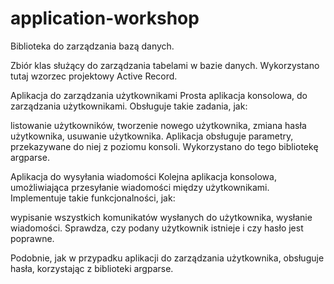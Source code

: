 # application-workshop

Biblioteka do zarządzania bazą danych.

Zbiór klas służący do zarządzania tabelami w bazie danych. Wykorzystano tutaj  wzorzec projektowy Active Record. 

Aplikacja do zarządzania użytkownikami
Prosta aplikacja konsolowa, do zarządzania użytkownikami. Obsługuje takie zadania, jak:

listowanie użytkowników,
tworzenie nowego użytkownika,
zmiana hasła użytkownika,
usuwanie użytkownika.
Aplikacja obsługuje parametry, przekazywane do niej z poziomu konsoli. Wykorzystano do tego bibliotekę argparse. 

Aplikacja do wysyłania wiadomości
Kolejna aplikacja konsolowa, umożliwiająca przesyłanie wiadomości między użytkownikami. Implementuje takie funkcjonalności, jak:

wypisanie wszystkich komunikatów wysłanych do użytkownika,
wysłanie wiadomości.
Sprawdza, czy podany użytkownik istnieje i czy hasło jest poprawne.

Podobnie, jak w przypadku aplikacji do zarządzania użytkownika, obsługuje hasła, korzystając z biblioteki argparse.
